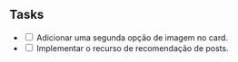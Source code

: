 <h2>Tasks</h2>

-   <input type="checkbox"/> Adicionar uma segunda opção de imagem no card.
-   <input type="checkbox"/> Implementar o recurso de recomendação de posts.
